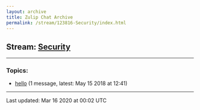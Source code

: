 ```yaml
---
layout: archive
title: Zulip Chat Archive
permalink: /stream/123816-Security/index.html
---
```


## Stream: [Security](https://hl7webmaster.github.io/zulip-hl7-org/stream/123816-Security/index.html)
---

### Topics:

* [hello](topic/hello.html) (1 message, latest: May 15 2018 at 12:41)

<hr><p>Last updated: Mar 16 2020 at 00:02 UTC</p>